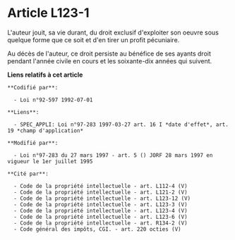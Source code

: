 # Article L123-1

L'auteur jouit, sa vie durant, du droit exclusif d'exploiter son oeuvre sous quelque forme que ce soit et d'en tirer un
profit pécuniaire.

Au décès de l'auteur, ce droit persiste au bénéfice de ses ayants droit pendant l'année civile en cours et les soixante-dix
années qui suivent.

**Liens relatifs à cet article**

	**Codifié par**:

	  - Loi n°92-597 1992-07-01

	**Liens**:

	  - SPEC_APPLI: Loi n°97-283 1997-03-27 art. 16 I *date d'effet*, art. 19 *champ d'application*

	**Modifié par**:

	  - Loi n°97-283 du 27 mars 1997 - art. 5 () JORF 28 mars 1997 en vigueur le 1er juillet 1995

	**Cité par**:

	  - Code de la propriété intellectuelle - art. L112-4 (V)
	  - Code de la propriété intellectuelle - art. L121-2 (V)
	  - Code de la propriété intellectuelle - art. L123-12 (V)
	  - Code de la propriété intellectuelle - art. L123-3 (V)
	  - Code de la propriété intellectuelle - art. L123-4 (V)
	  - Code de la propriété intellectuelle - art. L123-6 (V)
	  - Code de la propriété intellectuelle - art. R134-2 (V)
	  - Code général des impôts, CGI. - art. 220 octies (V)
